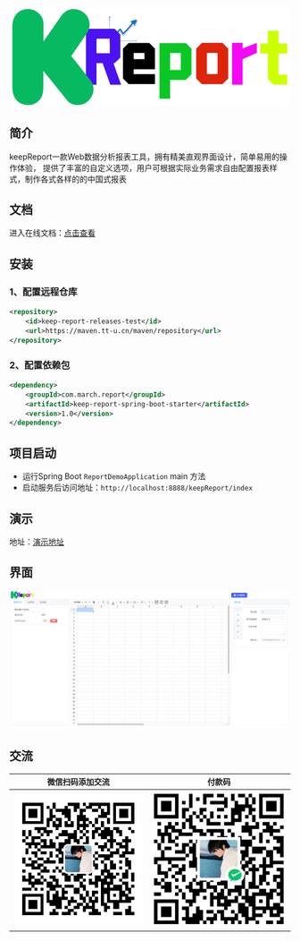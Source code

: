 ![LOGO](/images/logo.png)

## 简介
keepReport一款Web数据分析报表工具，拥有精美直观界面设计，简单易用的操作体验，
提供了丰富的自定义选项，用户可根据实际业务需求自由配置报表样式，制作各式各样的的中国式报表

## 文档

进入在线文档：[点击查看](https://wiki.tt-u.cn/)

## 安装

### 1、配置远程仓库
```xml
<repository>
    <id>keep-report-releases-test</id>
    <url>https://maven.tt-u.cn/maven/repository</url>
</repository>
```

### 2、配置依赖包
```xml
<dependency>
    <groupId>com.march.report</groupId>
    <artifactId>keep-report-spring-boot-starter</artifactId>
    <version>1.0</version>
</dependency>
```

## 项目启动

- 运行Spring Boot `ReportDemoApplication` main 方法
- 启动服务后访问地址：`http://localhost:8888/keepReport/index`

## 演示
地址：[演示地址](http://demo.tt-u.cn/keepReport/keepReport)

## 界面
![img.png](/images/img.png)

## 交流
| 微信扫码添加交流                  | 付款码                          |
|---------------------------|------------------------------|
| ![输入图片说明](/images/wx.png) | ![输入图片说明](/images/wxpay.png) |